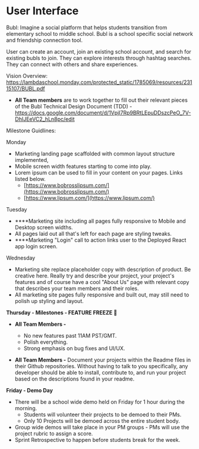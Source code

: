 # User Interface
Bubl: Imagine a social platform that helps students transition from elementary school to middle school. Bubl is a school specific social network and friendship connection tool. 

User can create an account, join an existing school account, and search for existing bubls to join. They can explore interests through hashtag searches. They can connect with others and share experiences.  

Vision Overview: https://lambdaschool.monday.com/protected_static/1785069/resources/23115107/BUBL.pdf

- **All Team members** are to work together to fill out their relevant pieces of the Bubl Technical Design Document (TDD) - https://docs.google.com/document/d/1VpjI7Rp9BRtLEpuDDszcPeO_7V-DhIJEeVC2_hLn8pc/edit

Milestone Guidlines:

Monday

- Marketing landing page scaffolded with common layout structure implemented,
- Mobile screen width features starting to come into play.
- Lorem ipsum can be used to fill in your content on your pages. Links listed below.
    - [https://www.bobrosslipsum.com/](https://www.bobrosslipsum.com/)
    - [https://www.lipsum.com/](https://www.lipsum.com/)

Tuesday

- ****Marketing site including all pages fully responsive to Mobile and Desktop screen widths.
- All pages laid out all that's left for each page are styling tweaks.
- ****Marketing "Login" call to action links user to the Deployed React app login screen.

Wednesday

- Marketing site replace placeholder copy with description of product. Be creative here. Really try and describe your project, your project's features and of course have a cool "About Us" page with relevant copy that describes your team members and their roles.
- All marketing site pages fully responsive and built out, may still need to polish up styling and layout.

**Thursday - Milestones - FEATURE FREEZE 🥶**

- **All Team Members -**
    - No new features past 11AM PST/GMT.
    - Polish everything.
    - Strong emphasis on bug fixes and UI/UX.
    
    
- **All Team Members -** Document your projects within the Readme files in their Github repositories. Without having to talk to you specifically, any developer should be able to install, contribute to, and run your project based on the descriptions found in your readme.

**Friday - Demo Day**

- There will be a school wide demo held on Friday for 1 hour during the morning.
    - Students will volunteer their projects to be demoed to their PMs.
    - Only 10 Projects will be demoed across the entire student body.
- Group wide demos will take place in your PM groups - PMs will use the project rubric to assign a score.
- Sprint Retrospective to happen before students break for the week.
